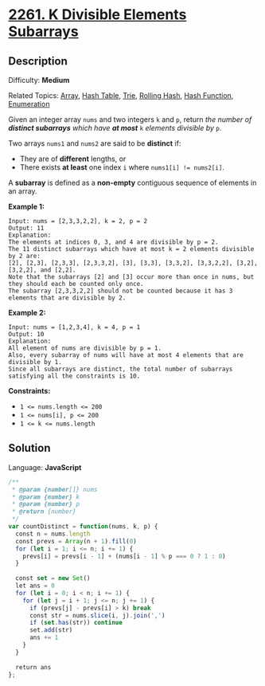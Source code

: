 # [2261\. K Divisible Elements Subarrays](https://leetcode.com/problems/k-divisible-elements-subarrays/)

## Description

Difficulty: **Medium**  

Related Topics: [Array](https://leetcode.com/tag/array/), [Hash Table](https://leetcode.com/tag/hash-table/), [Trie](https://leetcode.com/tag/trie/), [Rolling Hash](https://leetcode.com/tag/rolling-hash/), [Hash Function](https://leetcode.com/tag/hash-function/), [Enumeration](https://leetcode.com/tag/enumeration/)


Given an integer array `nums` and two integers `k` and `p`, return _the number of **distinct subarrays** which have **at most**_ `k` _elements divisible by_ `p`.

Two arrays `nums1` and `nums2` are said to be **distinct** if:

*   They are of **different** lengths, or
*   There exists **at least** one index `i` where `nums1[i] != nums2[i]`.

A **subarray** is defined as a **non-empty** contiguous sequence of elements in an array.

**Example 1:**

```
Input: nums = [2,3,3,2,2], k = 2, p = 2
Output: 11
Explanation:
The elements at indices 0, 3, and 4 are divisible by p = 2.
The 11 distinct subarrays which have at most k = 2 elements divisible by 2 are:
[2], [2,3], [2,3,3], [2,3,3,2], [3], [3,3], [3,3,2], [3,3,2,2], [3,2], [3,2,2], and [2,2].
Note that the subarrays [2] and [3] occur more than once in nums, but they should each be counted only once.
The subarray [2,3,3,2,2] should not be counted because it has 3 elements that are divisible by 2.
```

**Example 2:**

```
Input: nums = [1,2,3,4], k = 4, p = 1
Output: 10
Explanation:
All element of nums are divisible by p = 1.
Also, every subarray of nums will have at most 4 elements that are divisible by 1.
Since all subarrays are distinct, the total number of subarrays satisfying all the constraints is 10.
```

**Constraints:**

*   `1 <= nums.length <= 200`
*   `1 <= nums[i], p <= 200`
*   `1 <= k <= nums.length`


## Solution

Language: **JavaScript**

```javascript
/**
 * @param {number[]} nums
 * @param {number} k
 * @param {number} p
 * @return {number}
 */
var countDistinct = function(nums, k, p) {
  const n = nums.length
  const prevs = Array(n + 1).fill(0)
  for (let i = 1; i <= n; i += 1) {
    prevs[i] = prevs[i - 1] + (nums[i - 1] % p === 0 ? 1 : 0)
  }
  
  const set = new Set()
  let ans = 0
  for (let i = 0; i < n; i += 1) {
    for (let j = i + 1; j <= n; j += 1) {
      if (prevs[j] - prevs[i] > k) break
      const str = nums.slice(i, j).join(',')
      if (set.has(str)) continue
      set.add(str)
      ans += 1
    }
  }
  
  return ans
};
```